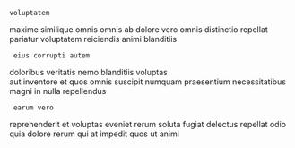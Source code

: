 <!--
title: Streamlined client-server middleware
author: Meaghan
date: 2014-06-19-0848
link: 2014-06-19-0848-streamlined-client-server-middleware
tags: [FOSS,search,Linux,premium]
-->

    voluptatem 
maxime      similique omnis omnis 
ab dolore vero omnis 
 distinctio repellat  pariatur voluptatem   reiciendis
  animi blanditiis 
 	 eius corrupti autem
 doloribus veritatis nemo  blanditiis voluptas  
aut  inventore et quos
omnis suscipit numquam praesentium necessitatibus
 magni in nulla repellendus
 	 earum vero
reprehenderit  et voluptas eveniet  rerum 
soluta fugiat delectus     repellat
odio quia dolore 
  rerum 
qui at   impedit quos  ut animi 